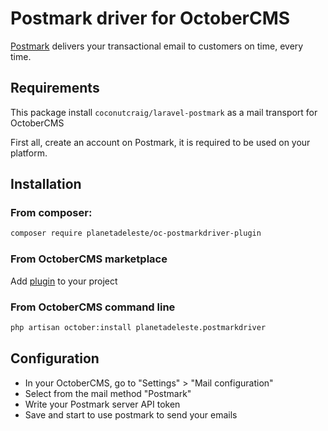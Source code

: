 # Postmark driver for OctoberCMS
[Postmark](https://postmarkapp.com/)  delivers your transactional email to customers on time, every time.

## Requirements
This package install `coconutcraig/laravel-postmark` as a mail transport for OctoberCMS

First all, create an account on Postmark, it is required to be used on your platform.

## Installation
### From composer:
```bash
composer require planetadeleste/oc-postmarkdriver-plugin
```

### From OctoberCMS marketplace
Add [plugin](https://octobercms.com/plugin/planetadeleste-postmarkdriver)  to your project

### From OctoberCMS command line

```bash
php artisan october:install planetadeleste.postmarkdriver
```

## Configuration
- In your OctoberCMS, go to "Settings" > "Mail configuration"
- Select from the mail method "Postmark"
- Write your Postmark server API token
- Save and start to use postmark to send your emails
